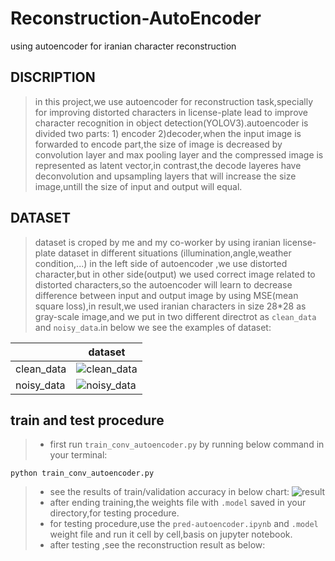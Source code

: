 # Reconstruction-AutoEncoder
using autoencoder for iranian character reconstruction

## DISCRIPTION
> in this project,we use autoencoder for reconstruction task,specially for improving distorted characters in license-plate lead to improve character recognition in object detection(YOLOV3).autoencoder is divided two parts: 1) encoder 2)decoder,when the input image is forwarded to encode part,the size of image is decreased by convolution layer and max pooling layer and the compressed image is represented as latent vector,in contrast,the decode layeres have deconvolution and upsampling layers that will increase the size image,untill the size of input and output will equal.

## DATASET
> dataset is croped by me and my co-worker by using iranian license-plate dataset in different situations (illumination,angle,weather condition,...) in the left side of autoencoder ,we use distorted character,but in other side(output) we used correct image related to distorted characters,so the autoencoder will learn to decrease difference between input and output image by using MSE(mean square loss),in result,we used iranian characters in size 28*28 as gray-scale image,and we put in two different directrot as `clean_data` and `noisy_data`.in below we see the examples of dataset:

|              | dataset | 
| -----------  | -------- | 
| clean_data   | ![clean_data](https://user-images.githubusercontent.com/53394692/111038670-8723ab80-843f-11eb-98dc-c8dfc762a406.PNG) | 
| noisy_data   |  ![noisy_data](https://user-images.githubusercontent.com/53394692/111038687-9c98d580-843f-11eb-80f6-f3d519483db2.PNG) | 

## train and test procedure
> * first run `train_conv_autoencoder.py` by running below command in your terminal:
 ```
python train_conv_autoencoder.py
 ``` 
> * see the results of train/validation accuracy in below chart:
![result](https://user-images.githubusercontent.com/53394692/111039583-0ca95a80-8444-11eb-873e-9607e24b86f3.png)
> * after ending training,the weights file with `.model` saved in your directory,for testing procedure.
> * for testing procedure,use the `pred-autoencoder.ipynb` and `.model` weight file and run it cell by cell,basis on jupyter notebook.
> * after testing ,see the reconstruction result as below:
